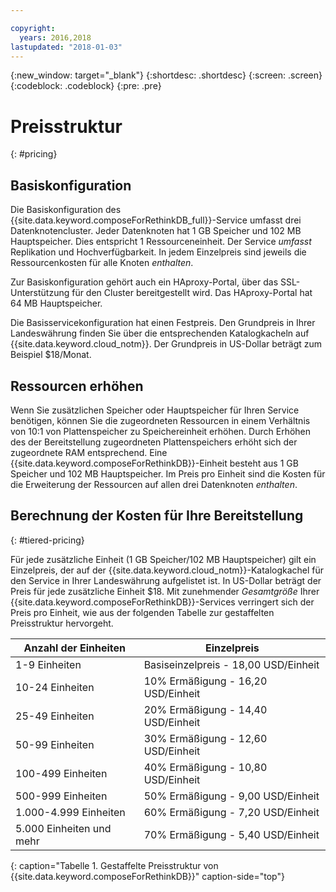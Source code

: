 ```yaml
---

copyright:
  years: 2016,2018
lastupdated: "2018-01-03"
---
```


{:new_window: target="_blank"}
{:shortdesc: .shortdesc}
{:screen: .screen}
{:codeblock: .codeblock}
{:pre: .pre}

# Preisstruktur
{: #pricing}

## Basiskonfiguration

Die Basiskonfiguration des {{site.data.keyword.composeForRethinkDB_full}}-Service umfasst drei Datenknotencluster. Jeder Datenknoten hat 1 GB Speicher und 102 MB Hauptspeicher. Dies entspricht 1 Ressourceneinheit. Der Service _umfasst_ Replikation und Hochverfügbarkeit. In jedem Einzelpreis sind jeweils die Ressourcenkosten für alle Knoten _enthalten_.

Zur Basiskonfiguration gehört auch ein HAproxy-Portal, über das SSL-Unterstützung für den Cluster bereitgestellt wird. Das HAproxy-Portal hat 64 MB Hauptspeicher.

Die Basisservicekonfiguration hat einen Festpreis. Den Grundpreis in Ihrer Landeswährung finden Sie über die entsprechenden Katalogkacheln auf {{site.data.keyword.cloud_notm}}. Der Grundpreis in US-Dollar beträgt zum Beispiel $18/Monat.

## Ressourcen erhöhen

Wenn Sie zusätzlichen Speicher oder Hauptspeicher für Ihren Service benötigen, können Sie die zugeordneten Ressourcen in einem Verhältnis von 10:1 von Plattenspeicher zu Speichereinheit erhöhen. Durch Erhöhen des der Bereitstellung zugeordneten Plattenspeichers erhöht sich der zugeordnete RAM entsprechend. Eine {{site.data.keyword.composeForRethinkDB}}-Einheit besteht aus 1 GB Speicher und 102 MB Hauptspeicher. Im Preis pro Einheit sind die Kosten für die Erweiterung der Ressourcen auf allen drei Datenknoten _enthalten_.

## Berechnung der Kosten für Ihre Bereitstellung
{: #tiered-pricing}

Für jede zusätzliche Einheit (1 GB Speicher/102 MB Hauptspeicher) gilt ein Einzelpreis, der auf der {{site.data.keyword.cloud_notm}}-Katalogkachel für den Service in Ihrer Landeswährung aufgelistet ist. In US-Dollar beträgt der Preis für jede zusätzliche Einheit $18. Mit zunehmender _Gesamtgröße_ Ihrer {{site.data.keyword.composeForRethinkDB}}-Services verringert sich der Preis pro Einheit, wie aus der folgenden Tabelle zur gestaffelten Preisstruktur hervorgeht.

Anzahl der Einheiten|Einzelpreis
----------|-----------
1-9 Einheiten|Basiseinzelpreis - 18,00 USD/Einheit
10-24 Einheiten|10% Ermäßigung - 16,20 USD/Einheit
25-49 Einheiten|20% Ermäßigung - 14,40 USD/Einheit
50-99 Einheiten|30% Ermäßigung - 12,60 USD/Einheit
100-499 Einheiten|40% Ermäßigung - 10,80 USD/Einheit
500-999 Einheiten|50% Ermäßigung - 9,00 USD/Einheit
1.000-4.999 Einheiten|60% Ermäßigung - 7,20 USD/Einheit
5.000 Einheiten und mehr|70% Ermäßigung - 5,40 USD/Einheit
{: caption="Tabelle 1. Gestaffelte Preisstruktur von {{site.data.keyword.composeForRethinkDB}}" caption-side="top"}
